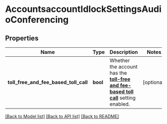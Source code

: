 # AccountsaccountIdlockSettingsAudioConferencing

## Properties
Name | Type | Description | Notes
------------ | ------------- | ------------- | -------------
**toll_free_and_fee_based_toll_call** | **bool** | Whether the account has the [**toll-free and fee-based toll call**](https://support.zoom.us/hc/en-us/articles/360060950711-Enabling-Toll-free-and-Fee-based-Toll-Call#h_01F51680NJ7YHZDXGJNSKDGM2P) setting enabled. | [optional] 

[[Back to Model list]](../README.md#documentation-for-models) [[Back to API list]](../README.md#documentation-for-api-endpoints) [[Back to README]](../README.md)

